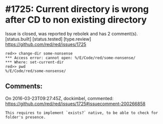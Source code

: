 
#1725: Current directory is wrong after CD to non existing directory
================================================================================
Issue is closed, was reported by rebolek and has 2 comment(s).
[status.built] [status.tested] [type.review]
<https://github.com/red/red/issues/1725>

```
red>> change-dir some-nonsense
*** Access error: cannot open: %/E/Code/red/some-nonsense/
*** Where: set-current-dir
red>> pwd
%/E/Code/red/some-nonsense/
```



Comments:
--------------------------------------------------------------------------------

On 2016-03-23T09:27:45Z, dockimbel, commented:
<https://github.com/red/red/issues/1725#issuecomment-200266858>

    This requires to implement `exists?` native, to be able to check for folder's presence.

